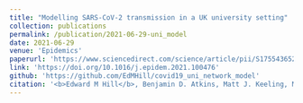 ```yaml
---
title: "Modelling SARS-CoV-2 transmission in a UK university setting"
collection: publications
permalink: /publication/2021-06-29-uni_model
date: 2021-06-29
venue: 'Epidemics'
paperurl: 'https://www.sciencedirect.com/science/article/pii/S175543652100030X/pdfft?md5=b9463688469dd58508381dd4c4abe2bf&pid=1-s2.0-S175543652100030X-main.pdf'
link: 'https://doi.org/10.1016/j.epidem.2021.100476'
github: 'https://github.com/EdMHill/covid19_uni_network_model'
citation: '<b>Edward M Hill</b>, Benjamin D. Atkins, Matt J. Keeling, Michael J Tildesley, Louise Dyson. (2021). &quot;Modelling SARS-CoV-2 transmission in a UK university setting. &quot; <i>Epidemics</i>, <b>36</b>: e1009058. doi:10.1371/journal.pcbi.1009058.'
---
```

